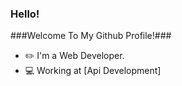 ### Hello!


###Welcome To My Github Profile!###
- ✏️ I'm a Web Developer.
- 💻 Working at [Api Development]


